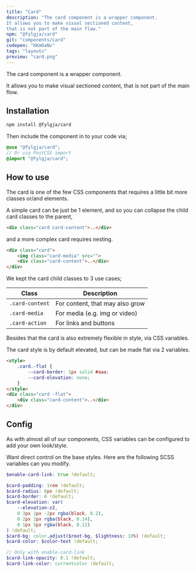```yaml
---
title: "Card"
description: "The card component is a wrapper component.
It allows you to make visual sectioned content,
that is not part of the main flow."
npm: "@fylgja/card"
git: "components/card"
codepen: "KKmOaNv"
tags: "layouts"
preview: "card.png"
---
```


The card component is a wrapper component.

It allows you to make visual sectioned content,
that is not part of the main flow.

## Installation

```bash
npm install @fylgja/card
```

Then include the component in to your code via;

```scss
@use "@fylgja/card";
// Or via PostCSS import
@import "@fylgja/card";
```

## How to use

The card is one of the few CSS components that requires a little bit more
classes or/and elements.

A simple card can be just be 1 element,
and so you can collapse the child card classes to the parent,

```html
<div class="card card-content">..</div>
```

and a more complex card requires nesting.

```html
<div class="card">
    <img class="card-media" src="">
    <div class="card-content">..</div>
</div>
```

We kept the card child classes to 3 use cases;

| Class           | Description                     |
| --------------- | ------------------------------- |
| `.card-content` | For content, that may also grow |
| `.card-media`   | For media (e.g. img or video)   |
| `.card-action`  | For links and buttons           |

Besides that the card is also extremely flexible in style, via CSS variables.

The card style is by default elevated,
but can be made flat via 2 variables.

```html
<style>
    .card.-flat {
        --card-border: 1px solid #aaa;
        --card-elevation: none;
    }
</style>
<div class="card -flat">
    <div class="card-content">..</div>
</div>
```

## Config

As with almost all of our components,
CSS variables can be configured to add your own look/style.

Want direct control on the base styles.
Here are the following SCSS variables can you modify.

```scss
$enable-card-link: true !default;

$card-padding: 1rem !default;
$card-radius: 6px !default;
$card-border: 0 !default;
$card-elevation: var(
    --elevation-z2,
    0 3px 1px -2px rgba(black, 0.2),
    0 2px 2px rgba(black, 0.14),
    0 1px 5px rgba(black, 0.12)
) !default;
$card-bg: color.adjust($root-bg, $lightness: 10%) !default;
$card-color: $color-text !default;

// Only with enable-card-link
$card-link-opacity: 0.1 !default;
$card-link-color: currentcolor !default;
```
